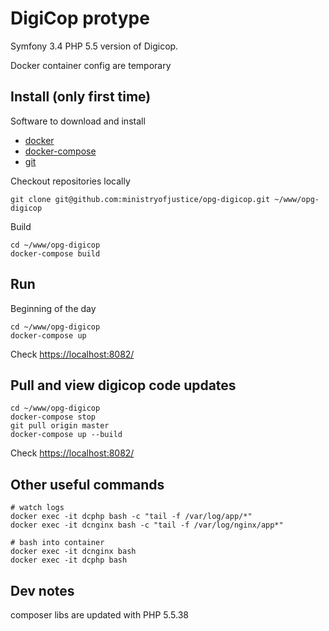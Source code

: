 # DigiCop protype
Symfony 3.4 PHP 5.5 version of Digicop.

Docker container config are temporary


## Install (only first time)

Software to download and install
  *  [docker](https://docs.docker.com/install/)
  *  [docker-compose](https://docs.docker.com/compose/install/)
  *  [git](https://git-scm.com/book/en/v2/Getting-Started-Installing-Git)
  
Checkout repositories locally

    git clone git@github.com:ministryofjustice/opg-digicop.git ~/www/opg-digicop

Build

    cd ~/www/opg-digicop
    docker-compose build

## Run 

Beginning of the day
    
    cd ~/www/opg-digicop
    docker-compose up
    
 Check [https://localhost:8082/](https://localhost:8082/)
   
    
## Pull and view digicop code updates
    
    cd ~/www/opg-digicop
    docker-compose stop
    git pull origin master
    docker-compose up --build
    
 Check [https://localhost:8082/](https://localhost:8082/)
    

## Other useful commands
    
    # watch logs
    docker exec -it dcphp bash -c "tail -f /var/log/app/*"
    docker exec -it dcnginx bash -c "tail -f /var/log/nginx/app*"

    # bash into container
    docker exec -it dcnginx bash
    docker exec -it dcphp bash
    
## Dev notes
composer libs are updated with PHP 5.5.38

